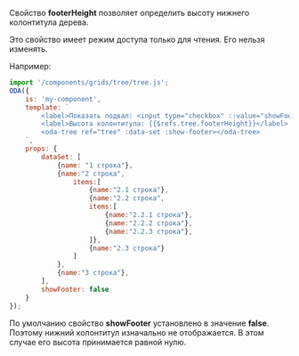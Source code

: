 Свойство **footerHeight** позволяет определить высоту нижнего колонтитула дерева.

Это свойство имеет режим доступа только для чтения. Его нельзя изменять.

Например:

```javascript _run_line_edit_loadoda_[my-component.js]_h=220_
import '/components/grids/tree/tree.js';
ODA({
    is: 'my-component',
    template: `
        <label>Показать подвал: <input type="checkbox" ::value="showFooter" ></label>
        <label>Высота колонтитула: {{$refs.tree.footerHeight}}</label>
        <oda-tree ref="tree" :data-set :show-footer></oda-tree>
    `,
    props: {
        dataSet: [
            {name: "1 строка"},
            {name:"2 строка",
                items:[
                    {name:"2.1 строка"},
                    {name:"2.2 строка",
                    items:[
                        {name:"2.2.1 строка"},
                        {name:"2.2.2 строка"},
                        {name:"2.2.3 строка"},
                    ]},
                    {name:"2.3 строка"}
                ]
            },
            {name:"3 строка"},
        ],
        showFooter: false
    }
});
```

По умолчанию свойство **showFooter** установлено в значение **false**. Поэтому нижний колонтитул изначально не отображается. В этом случае его высота принимается равной нулю.
